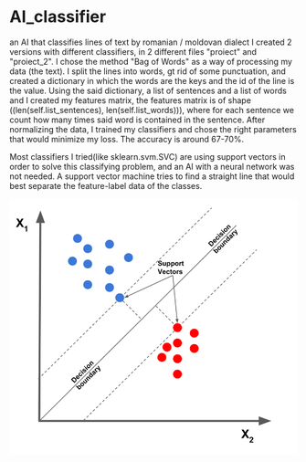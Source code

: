 # AI_classifier
an AI that classifies lines of text by romanian / moldovan dialect
I created 2 versions with different classifiers, in 2 different files "proiect" and "proiect_2". I chose the method "Bag of Words" as a way of processing my data (the text). 
I split the lines into words, gt rid of some punctuation, and created a dictionary in which the words are the keys and the id of the line is the value.
Using the said dictionary, a list of sentences and a list of words and I created my features matrix, the features matrix is of shape 
((len(self.list_sentences), len(self.list_words))), where for each sentence we count how many times said word is contained in the sentence. After normalizing the data, 
I trained my classifiers and chose the right parameters that would minimize my loss. The accuracy is around 67-70%.

Most classifiers I tried(like sklearn.svm.SVC) are using support vectors in order to solve this classifying problem, and an AI with a neural network was not needed.
A support vector machine tries to find a straight line that would best separate the feature-label data of the classes. 

![Screenshot](support-vectors-and-maximum-margin.png)
